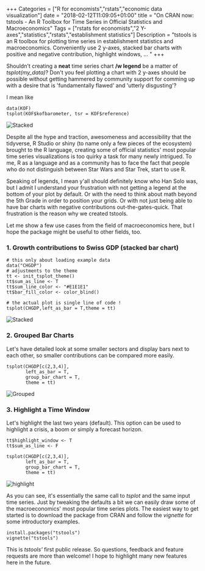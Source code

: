 +++
Categories = ["R for economists","rstats","economic data visualization"]
date = "2018-02-12T11:09:05+01:00"
title = "On CRAN now: tstools - An R Toolbox for Time Series in Official Statistics and Macroeconomics"
Tags = ["rstats for economists","2 Y-axes","statistics","rstats","establishment statistics"]
Description = "tstools is an R toolbox for plotting time series in establishment statistics and macroeconomics. Conveniently use 2 y-axes, stacked bar charts with positive and negative contribution, highlight windows, ... "
+++


Shouldn't creating a **neat** time series chart **/w legend** be a matter of *tsplot(my_data)*? Don't you feel plotting a chart with 2 y-axes should be possible without getting hammered by community support for comming up with a desire that is 'fundamentally flawed' and 'utterly disgusting'? <!--more-->

I mean like

```
data(KOF)
tsplot(KOF$kofbarometer, tsr = KOF$reference)
```

![Stacked](/images/baro_w_reference.png)

Despite all the hype and traction, awesomeness and accessibility that the tidyverse, R Studio or shiny (to name only a few pieces of the ecosystem) brought to the R language, creating some of official statistics' most popular time series visualizations is too quirky a task for many newly intrigued. To me, R as a language and as a community has to face the fact that people who do not distinguish between Star Wars and Star Trek, start to use R.

Speaking of legends, I mean y'all should definitely know who Han Solo was, but I admit I understand your frustration with not getting a legend at the bottom of your plot by default. Or with the need to think about math beyond the 5th Grade in order to position your grids. Or with not just being able to have bar charts with negative contributions out-the-gates-quick. That frustration is the reason why we created tstools. 

Let me show a few use cases from the field of macroeconomics here, but I hope the package might be useful to other fields, too. 

### 1. Growth contributions to Swiss GDP (stacked bar chart)

```
# this only about loading example data
data("CHGDP")
# adjustments to the theme
tt <- init_tsplot_theme()
tt$sum_as_line <- T
tt$sum_line_color <- "#E1E1E1"
tt$bar_fill_color <- color_blind()

# the actual plot is single line of code ! 
tsplot(CHGDP,left_as_bar = T,theme = tt)

```  

![Stacked](/images/stacked_bar_gdp.png)


### 2. Grouped Bar Charts

Let's have detailed look at some smaller sectors and display bars next to 
each other, so smaller contributions can be compared more easily.

```
tsplot(CHGDP[c(2,3,4)],
	   left_as_bar = T,
       group_bar_chart = T,
       theme = tt)

```



![Grouped](/images/grouped_bar_chart_gdp.png)




### 3. Highlight a Time Window

Let's highlight the last two years (default). This option can be used 
to highlight a crisis, a boom or simply a forecast horizon. 

```
tt$highlight_window <- T
tt$sum_as_line <- F

tsplot(CHGDP[c(2,3,4)],
	   left_as_bar = T,
       group_bar_chart = T,
       theme = tt)

```

![highlight](/images/highlight_window.png)


As you can see, it's essentially the same call to *tsplot* and the same input time series. Just by tweaking the defaults a bit we can easily draw some of the macroeconomics' most popular time series plots. The easiest way to get started is to download the package from CRAN and follow the *vignette* for some introductory examples. 

```
install.packages("tstools")
vignette("tstools")

```

This is *tstools'* first public release. So questions, feedback and feature requests are more than welcome! I hope to highlight many new features here in the future.


